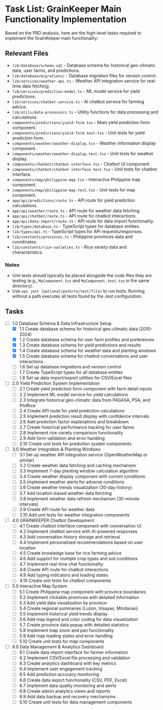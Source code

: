 # Task List: GrainKeeper Main Functionality Implementation

Based on the PRD analysis, here are the high-level tasks required to implement the GrainKeeper main functionality:

## Relevant Files

- `lib/database/schema.sql` - Database schema for historical geo-climatic data, user farms, and predictions.
- `lib/database/migrations/` - Database migration files for version control.
- `lib/services/weather-api.ts` - Weather API integration service for real-time data fetching.
- `lib/services/prediction-model.ts` - ML model service for yield predictions.
- `lib/services/chatbot-service.ts` - AI chatbot service for farming advice.
- `lib/utils/data-processors.ts` - Utility functions for data processing and calculations.
- `components/predictions/yield-form.tsx` - Main yield prediction form component.
- `components/predictions/yield-form.test.tsx` - Unit tests for yield prediction form.
- `components/weather/weather-display.tsx` - Weather information display component.
- `components/weather/weather-display.test.tsx` - Unit tests for weather display.
- `components/chatbot/chatbot-interface.tsx` - Chatbot UI component.
- `components/chatbot/chatbot-interface.test.tsx` - Unit tests for chatbot interface.
- `components/map/philippine-map.tsx` - Interactive Philippine map component.
- `components/map/philippine-map.test.tsx` - Unit tests for map component.
- `app/api/predictions/route.ts` - API route for yield prediction calculations.
- `app/api/weather/route.ts` - API route for weather data fetching.
- `app/api/chatbot/route.ts` - API route for chatbot interactions.
- `app/api/data-import/route.ts` - API route for data import functionality.
- `lib/types/database.ts` - TypeScript types for database entities.
- `lib/types/api.ts` - TypeScript types for API requests/responses.
- `lib/constants/provinces.ts` - Philippine provinces data and coordinates.
- `lib/constants/rice-varieties.ts` - Rice variety data and characteristics.

### Notes

- Unit tests should typically be placed alongside the code files they are testing (e.g., `MyComponent.tsx` and `MyComponent.test.tsx` in the same directory).
- Use `npx jest [optional/path/to/test/file]` to run tests. Running without a path executes all tests found by the Jest configuration.

## Tasks

- [ ] 1.0 Database Schema & Data Infrastructure Setup
  - [x] 1.1 Create database schema for historical geo-climatic data (2010-2024)
  - [x] 1.2 Create database schema for user farm profiles and preferences
  - [x] 1.3 Create database schema for yield predictions and results
  - [x] 1.4 Create database schema for weather data and planting windows
  - [x] 1.5 Create database schema for chatbot conversations and user interactions
  - [ ] 1.6 Set up database migrations and version control
  - [ ] 1.7 Create TypeScript types for all database entities
  - [ ] 1.8 Set up data import/export utilities for CSV/Excel files 

- [ ] 2.0 Yield Prediction System Implementation
  - [ ] 2.1 Create yield prediction form component with farm detail inputs
  - [ ] 2.2 Implement ML model service for yield calculations
  - [ ] 2.3 Integrate historical geo-climatic data from PAGASA, PSA, and PhilRice
  - [ ] 2.4 Create API route for yield prediction calculations
  - [ ] 2.5 Implement prediction result display with confidence intervals
  - [ ] 2.6 Add prediction factor explanations and breakdown
  - [ ] 2.7 Create historical performance tracking for user farms
  - [ ] 2.8 Implement rice variety comparison functionality
  - [ ] 2.9 Add form validation and error handling
  - [ ] 2.10 Create unit tests for prediction system components

- [ ] 3.0 Weather Integration & Planting Windows
  - [ ] 3.1 Set up weather API integration service (OpenWeatherMap or similar)
  - [ ] 3.2 Create weather data fetching and caching mechanism
  - [ ] 3.3 Implement 7-day planting window calculation algorithm
  - [ ] 3.4 Create weather display component with current conditions
  - [ ] 3.5 Implement weather alerts for adverse conditions
  - [ ] 3.6 Create weather trends visualization (30-day history)
  - [ ] 3.7 Add location-based weather data fetching
  - [ ] 3.8 Implement weather data refresh mechanism (30-minute intervals)
  - [ ] 3.9 Create API route for weather data
  - [ ] 3.10 Add unit tests for weather integration components

- [ ] 4.0 GRAINKEEPER Chatbot Development
  - [ ] 4.1 Create chatbot interface component with conversation UI
  - [ ] 4.2 Implement chatbot service with AI-powered responses
  - [ ] 4.3 Add conversation history storage and retrieval
  - [ ] 4.4 Implement personalized recommendations based on user location
  - [ ] 4.5 Create knowledge base for rice farming advice
  - [ ] 4.6 Add support for multiple crop types and soil conditions
  - [ ] 4.7 Implement real-time chat functionality
  - [ ] 4.8 Create API route for chatbot interactions
  - [ ] 4.9 Add typing indicators and loading states
  - [ ] 4.10 Create unit tests for chatbot components

- [ ] 5.0 Interactive Map System
  - [ ] 5.1 Create Philippine map component with province boundaries
  - [ ] 5.2 Implement clickable provinces with detailed information
  - [ ] 5.3 Add yield data visualization by province
  - [ ] 5.4 Create regional summaries (Luzon, Visayas, Mindanao)
  - [ ] 5.5 Implement historical yield trends display
  - [ ] 5.6 Add map legend and color coding for data visualization
  - [ ] 5.7 Create province data popup with detailed statistics
  - [ ] 5.8 Implement map zoom and pan functionality
  - [ ] 5.9 Add map loading states and error handling
  - [ ] 5.10 Create unit tests for map components

- [ ] 6.0 Data Management & Analytics Dashboard
  - [ ] 6.1 Create data import interface for farmer information
  - [ ] 6.2 Implement CSV/Excel file processing and validation
  - [ ] 6.3 Create analytics dashboard with key metrics
  - [ ] 6.4 Implement user engagement tracking
  - [ ] 6.5 Add prediction accuracy monitoring
  - [ ] 6.6 Create data export functionality (CSV, PDF, Excel)
  - [ ] 6.7 Implement data quality monitoring and alerts
  - [ ] 6.8 Create admin analytics views and reports
  - [ ] 6.9 Add data backup and recovery mechanisms
  - [ ] 6.10 Create unit tests for data management components
